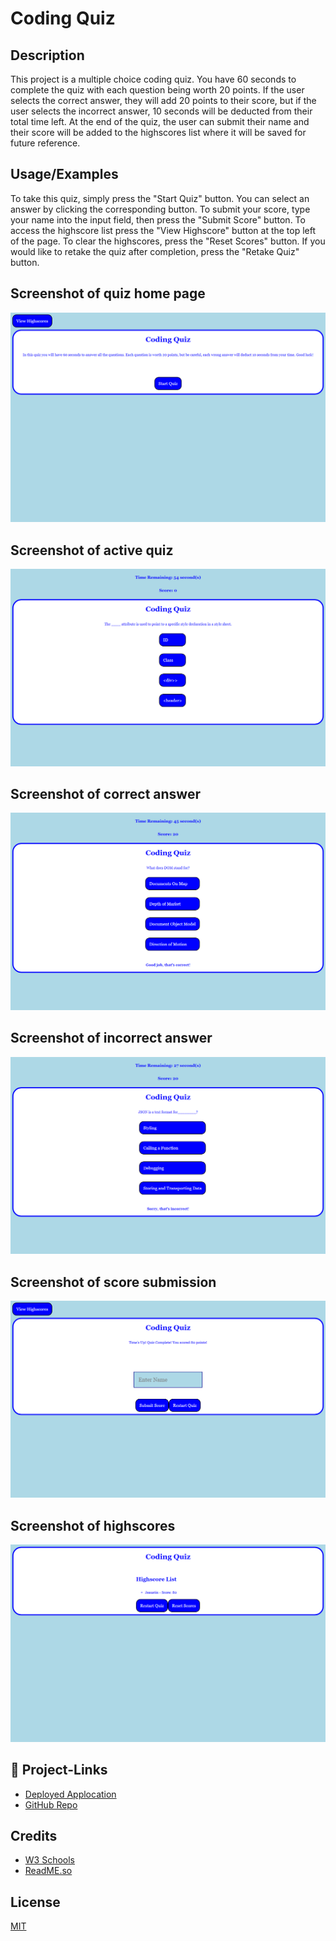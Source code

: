 
# Coding Quiz

## Description

This project is a multiple choice coding quiz. You have 60 seconds to complete the quiz with each question being worth 20 points. If the user selects the correct answer, they will add 20 points to their score, but if the user selects the incorrect answer, 10 seconds will be deducted from their total time left. At the end of the quiz, the user can submit their name and their score will be added to the highscores list where it will be saved for future reference.


## Usage/Examples

To take this quiz, simply press the "Start Quiz" button. You can select an answer by clicking the corresponding button. To submit your score, type your name into the input field, then press the "Submit Score" button. To access the highscore list press the "View Highscore" button at the top left of the page. To clear the highscores, press the "Reset Scores" button. If you would like to retake the quiz after completion, press the "Retake Quiz" button.

## Screenshot of quiz home page
![](./assets/images/quiz-home.png)
## Screenshot of active quiz
![Screenshot of quiz active](./assets/images/quiz-active.png)
## Screenshot of correct answer
![Screenshot of correct answer](./assets/images/quiz-correct.png)
## Screenshot of incorrect answer
![Screenshot of incorrect answer](./assets/images/quiz-incorrect.png)
## Screenshot of score submission
![Screenshot of score submission](./assets/images/quiz-submit-score.png)
## Screenshot of highscores
![Screenshot of highscores](./assets/images/quiz-highscore.png)
## 🔗 Project-Links
- [Deployed Applocation](https://jeaustins27.github.io/Code-Quiz/)
- [GitHub Repo](https://github.com/jeaustins27/Code-Quiz)


## Credits

- [W3 Schools](https://www.w3schools.com/)
- [ReadME.so](https://readme.so)



## License

[MIT](https://choosealicense.com/licenses/mit/)

